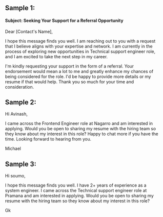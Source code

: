 
## Sample 1:
#### Subject: **Seeking Your Support for a Referral Opportunity**

Dear [Contact's Name],

I hope this message finds you well. I am reaching out to you with a request that I believe aligns with your expertise and network. I am currently in the process of exploring new opportunities in Technical support engineer role, and I am excited to take the next step in my career.


I'm kindly requesting your support in the form of a referral. Your endorsement would mean a lot to me and greatly enhance my chances of being considered for the role. I'd be happy to provide more details or my resume if that would help. Thank you so much for your time and consideration.

## Sample 2:

Hi Avinash,

I came across the Frontend Engineer role at Nagarro and am interested in applying. Would you be open to sharing my resume with the hiring team so they know about my interest in this role? Happy to chat more if you have the time. Looking forward to hearing from you.

Michael


## Sample 3:

Hi soumo,

I hope this message finds you well. I have 2+ years of experience as a system engineer. I came across the Technical support engineer role at Pramana and am interested in applying. Would you be open to sharing my resume with the hiring team so they know about my interest in this role?

Gk
